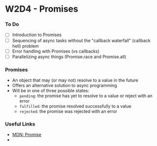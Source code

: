 # W2D4 - Promises

### To Do
- [ ] Introduction to Promises
- [ ] Sequencing of async tasks without the "callback waterfall" (callback hell) problem
- [ ] Error handling with Promises (vs callbacks)
- [ ] Parallelizing async things (Promise.race and Promise.all)

### Promises
- An object that may (or may not) resolve to a value in the future
- Offers an alternative solution to async programming
- Will be in one of three possible states:
  - `pending`: the promise has yet to resolve to a value or reject with an error
  - `fulfilled`: the promise resolved successfully to a value
  - `rejected`: the promise was rejected with an error

### Useful Links
- [MDN: Promise](https://developer.mozilla.org/en-US/docs/Web/JavaScript/Reference/Global_Objects/Promise/prototype)
- []()
